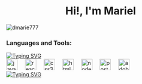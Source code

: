 
<h1 align="center" >Hi!, I'm Mariel</h1>

<p align="left"> <img src="https://komarev.com/ghpvc/?username=dmarie777&label=Profile%20views&color=0e75b6&style=flat" alt="dmarie777" /> </p>

<h3 align="left">Languages and Tools:</h3>
<a href="https://git.io/typing-svg"><img src="https://readme-typing-svg.demolab.com?font=Fira+Code&weight=600&size=60&pause=4000&color=2262BD&repeat=true&random=false&width=3000&height=80&lines=________________________________________________________________________________________________________________________________________________________________________________________________________________________________________________________________________________________________________" alt="Typing SVG" /></a>
<div align="left">
  <img src="https://cdn.jsdelivr.net/gh/devicons/devicon/icons/javascript/javascript-original.svg" height="30" alt="javascript logo"  />
  <img width="12" />
  <img src="https://cdn.jsdelivr.net/gh/devicons/devicon/icons/react/react-original.svg" height="30" alt="react logo"  />
  <img width="12" />
  <img src="https://cdn.jsdelivr.net/gh/devicons/devicon/icons/css3/css3-original.svg" height="30" alt="css3 logo"  />
  <img width="12" />
  <img src="https://cdn.jsdelivr.net/gh/devicons/devicon/icons/html5/html5-original.svg" height="30" alt="html5 logo"  />
  <img width="12" />
  <img src="https://cdn.jsdelivr.net/gh/devicons/devicon/icons/nodejs/nodejs-original.svg" height="30" alt="nodejs logo"  />
  <img width="12" />
  <img src="https://skillicons.dev/icons?i=postman" height="30" alt="postman logo"  />
  <img width="12" />
  <img src="https://skillicons.dev/icons?i=ps" height="30" alt="adobephotoshop logo"  />
</div>
<a href="https://git.io/typing-svg"><img src="https://readme-typing-svg.demolab.com?font=Fira+Code&weight=600&size=60&pause=4000&color=2262BD&repeat=true&random=false&width=3000&height=80&lines=________________________________________________________________________________________________________________________________________________________________________________________________________________________________________________________________________________________________________" alt="Typing SVG" /></a>
